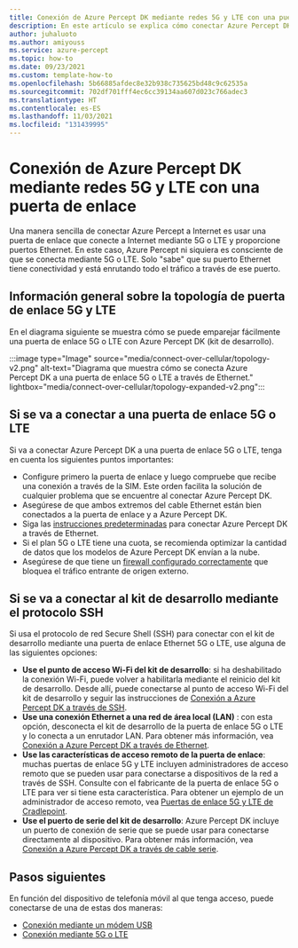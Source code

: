 ```yaml
---
title: Conexión de Azure Percept DK mediante redes 5G y LTE con una puerta de enlace
description: En este artículo se explica cómo conectar Azure Percept DK mediante redes 5G y LTE con una puerta de enlace de telefonía móvil.
author: juhaluoto
ms.author: amiyouss
ms.service: azure-percept
ms.topic: how-to
ms.date: 09/23/2021
ms.custom: template-how-to
ms.openlocfilehash: 5b66885afdec8e32b938c735625bd48c9c62535a
ms.sourcegitcommit: 702df701fff4ec6cc39134aa607d023c766adec3
ms.translationtype: HT
ms.contentlocale: es-ES
ms.lasthandoff: 11/03/2021
ms.locfileid: "131439995"
---
```

# <a name="connect-azure-percept-dk-over-5g-and-lte-networks-by-using-a-gateway"></a>Conexión de Azure Percept DK mediante redes 5G y LTE con una puerta de enlace

Una manera sencilla de conectar Azure Percept a Internet es usar una puerta de enlace que conecte a Internet mediante 5G o LTE y proporcione puertos Ethernet. En este caso, Azure Percept ni siquiera es consciente de que se conecta mediante 5G o LTE. Solo "sabe" que su puerto Ethernet tiene conectividad y está enrutando todo el tráfico a través de ese puerto.  


## <a name="overview-of-5g-and-lte-gateway-topology"></a>Información general sobre la topología de puerta de enlace 5G y LTE

En el diagrama siguiente se muestra cómo se puede emparejar fácilmente una puerta de enlace 5G o LTE con Azure Percept DK (kit de desarrollo).

:::image type="Image" source="media/connect-over-cellular/topology-v2.png" alt-text="Diagrama que muestra cómo se conecta Azure Percept DK a una puerta de enlace 5G o LTE a través de Ethernet." lightbox="media/connect-over-cellular/topology-expanded-v2.png":::

## <a name="if-youre-connecting-to-a-5g-or-lte-gateway"></a>Si se va a conectar a una puerta de enlace 5G o LTE

Si va a conectar Azure Percept DK a una puerta de enlace 5G o LTE, tenga en cuenta los siguientes puntos importantes:
- Configure primero la puerta de enlace y luego compruebe que recibe una conexión a través de la SIM. Este orden facilita la solución de cualquier problema que se encuentre al conectar Azure Percept DK.
- Asegúrese de que ambos extremos del cable Ethernet están bien conectados a la puerta de enlace y a Azure Percept DK.
- Siga las [instrucciones predeterminadas](./how-to-connect-over-ethernet.md) para conectar Azure Percept DK a través de Ethernet.
- Si el plan 5G o LTE tiene una cuota, se recomienda optimizar la cantidad de datos que los modelos de Azure Percept DK envían a la nube.
- Asegúrese de que tiene un [firewall configurado correctamente](./concept-security-configuration.md) que bloquea el tráfico entrante de origen externo.

## <a name="if-youre-connecting-to-the-dev-kit-via-ssh-protocol"></a>Si se va a conectar al kit de desarrollo mediante el protocolo SSH

Si usa el protocolo de red Secure Shell (SSH) para conectar con el kit de desarrollo mediante una puerta de enlace Ethernet 5G o LTE, use alguna de las siguientes opciones:
- **Use el punto de acceso Wi-Fi del kit de desarrollo**: si ha deshabilitado la conexión Wi-Fi, puede volver a habilitarla mediante el reinicio del kit de desarrollo. Desde allí, puede conectarse al punto de acceso Wi-Fi del kit de desarrollo y seguir las instrucciones de [Conexión a Azure Percept DK a través de SSH](./how-to-ssh-into-percept-dk.md).
- **Use una conexión Ethernet a una red de área local (LAN)** : con esta opción, desconecta el kit de desarrollo de la puerta de enlace 5G o LTE y lo conecta a un enrutador LAN. Para obtener más información, vea [Conexión a Azure Percept DK a través de Ethernet](./how-to-connect-over-ethernet.md). 
- **Use las características de acceso remoto de la puerta de enlace**: muchas puertas de enlace 5G y LTE incluyen administradores de acceso remoto que se pueden usar para conectarse a dispositivos de la red a través de SSH. Consulte con el fabricante de la puerta de enlace 5G o LTE para ver si tiene esta característica. Para obtener un ejemplo de un administrador de acceso remoto, vea [Puertas de enlace 5G y LTE de Cradlepoint](https://customer.cradlepoint.com/s/article/NCM-Remote-Connect-LAN-Manager).
- **Use el puerto de serie del kit de desarrollo**: Azure Percept DK incluye un puerto de conexión de serie que se puede usar para conectarse directamente al dispositivo. Para obtener más información, vea [Conexión a Azure Percept DK a través de cable serie](./how-to-connect-to-percept-dk-over-serial.md).

## <a name="next-steps"></a>Pasos siguientes
En función del dispositivo de telefonía móvil al que tenga acceso, puede conectarse de una de estas dos maneras:

* [Conexión mediante un módem USB](./connect-over-cellular-usb.md)
* [Conexión mediante 5G o LTE](./connect-over-cellular.md)
